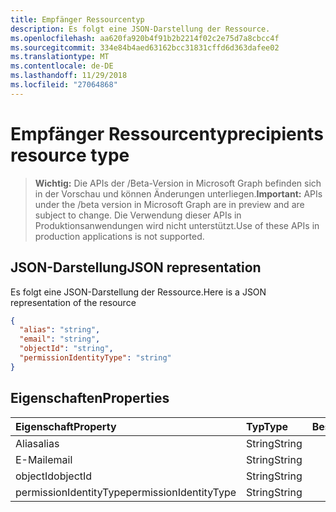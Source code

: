 ```yaml
---
title: Empfänger Ressourcentyp
description: Es folgt eine JSON-Darstellung der Ressource.
ms.openlocfilehash: aa620fa920b4f91b2b2214f02c2e75d7a8cbcc4f
ms.sourcegitcommit: 334e84b4aed63162bcc31831cffd6d363dafee02
ms.translationtype: MT
ms.contentlocale: de-DE
ms.lasthandoff: 11/29/2018
ms.locfileid: "27064868"
---
```

# <a name="recipients-resource-type"></a><span data-ttu-id="faac4-103">Empfänger Ressourcentyp</span><span class="sxs-lookup"><span data-stu-id="faac4-103">recipients resource type</span></span>

> <span data-ttu-id="faac4-104">**Wichtig:** Die APIs der /Beta-Version in Microsoft Graph befinden sich in der Vorschau und können Änderungen unterliegen.</span><span class="sxs-lookup"><span data-stu-id="faac4-104">**Important:** APIs under the /beta version in Microsoft Graph are in preview and are subject to change.</span></span> <span data-ttu-id="faac4-105">Die Verwendung dieser APIs in Produktionsanwendungen wird nicht unterstützt.</span><span class="sxs-lookup"><span data-stu-id="faac4-105">Use of these APIs in production applications is not supported.</span></span>

## <a name="json-representation"></a><span data-ttu-id="faac4-106">JSON-Darstellung</span><span class="sxs-lookup"><span data-stu-id="faac4-106">JSON representation</span></span>

<span data-ttu-id="faac4-107">Es folgt eine JSON-Darstellung der Ressource.</span><span class="sxs-lookup"><span data-stu-id="faac4-107">Here is a JSON representation of the resource</span></span>

<!-- {
  "blockType": "resource",
  "optionalProperties": [

  ],
  "@odata.type": "microsoft.graph.recipients"
}-->

```json
{
  "alias": "string",
  "email": "string",
  "objectId": "string",
  "permissionIdentityType": "string"
}

```
## <a name="properties"></a><span data-ttu-id="faac4-108">Eigenschaften</span><span class="sxs-lookup"><span data-stu-id="faac4-108">Properties</span></span>
| <span data-ttu-id="faac4-109">Eigenschaft</span><span class="sxs-lookup"><span data-stu-id="faac4-109">Property</span></span>     | <span data-ttu-id="faac4-110">Typ</span><span class="sxs-lookup"><span data-stu-id="faac4-110">Type</span></span>   |<span data-ttu-id="faac4-111">Beschreibung</span><span class="sxs-lookup"><span data-stu-id="faac4-111">Description</span></span>|
|:---------------|:--------|:----------|
|<span data-ttu-id="faac4-112">Alias</span><span class="sxs-lookup"><span data-stu-id="faac4-112">alias</span></span>|<span data-ttu-id="faac4-113">String</span><span class="sxs-lookup"><span data-stu-id="faac4-113">String</span></span>||
|<span data-ttu-id="faac4-114">E-Mail</span><span class="sxs-lookup"><span data-stu-id="faac4-114">email</span></span>|<span data-ttu-id="faac4-115">String</span><span class="sxs-lookup"><span data-stu-id="faac4-115">String</span></span>||
|<span data-ttu-id="faac4-116">objectId</span><span class="sxs-lookup"><span data-stu-id="faac4-116">objectId</span></span>|<span data-ttu-id="faac4-117">String</span><span class="sxs-lookup"><span data-stu-id="faac4-117">String</span></span>||
|<span data-ttu-id="faac4-118">permissionIdentityType</span><span class="sxs-lookup"><span data-stu-id="faac4-118">permissionIdentityType</span></span>|<span data-ttu-id="faac4-119">String</span><span class="sxs-lookup"><span data-stu-id="faac4-119">String</span></span>||

<!-- uuid: 8fcb5dbc-d5aa-4681-8e31-b001d5168d79
2015-10-25 14:57:30 UTC -->
<!-- {
  "type": "#page.annotation",
  "description": "recipients resource",
  "keywords": "",
  "section": "documentation",
  "tocPath": ""
}-->